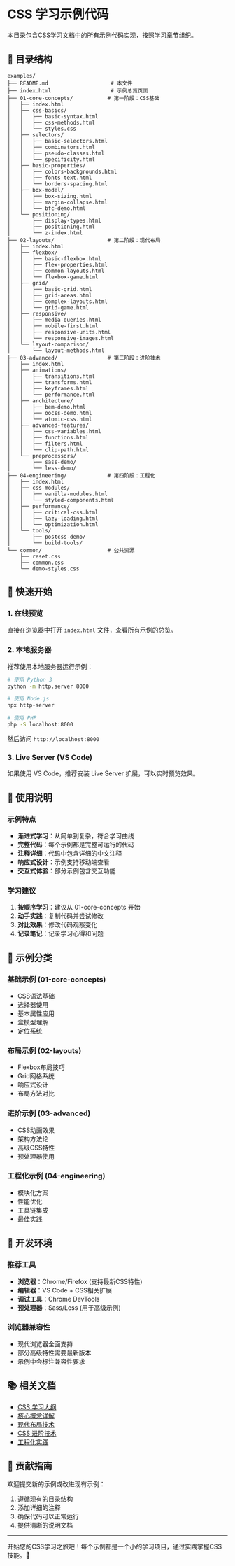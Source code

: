 # CSS 学习示例代码

本目录包含CSS学习文档中的所有示例代码实现，按照学习章节组织。

## 📁 目录结构

```
examples/
├── README.md                    # 本文件
├── index.html                   # 示例总览页面
├── 01-core-concepts/           # 第一阶段：CSS基础
│   ├── index.html
│   ├── css-basics/
│   │   ├── basic-syntax.html
│   │   ├── css-methods.html
│   │   └── styles.css
│   ├── selectors/
│   │   ├── basic-selectors.html
│   │   ├── combinators.html
│   │   ├── pseudo-classes.html
│   │   └── specificity.html
│   ├── basic-properties/
│   │   ├── colors-backgrounds.html
│   │   ├── fonts-text.html
│   │   └── borders-spacing.html
│   ├── box-model/
│   │   ├── box-sizing.html
│   │   ├── margin-collapse.html
│   │   └── bfc-demo.html
│   └── positioning/
│       ├── display-types.html
│       ├── positioning.html
│       └── z-index.html
├── 02-layouts/                 # 第二阶段：现代布局
│   ├── index.html
│   ├── flexbox/
│   │   ├── basic-flexbox.html
│   │   ├── flex-properties.html
│   │   ├── common-layouts.html
│   │   └── flexbox-game.html
│   ├── grid/
│   │   ├── basic-grid.html
│   │   ├── grid-areas.html
│   │   ├── complex-layouts.html
│   │   └── grid-game.html
│   ├── responsive/
│   │   ├── media-queries.html
│   │   ├── mobile-first.html
│   │   ├── responsive-units.html
│   │   └── responsive-images.html
│   └── layout-comparison/
│       └── layout-methods.html
├── 03-advanced/                # 第三阶段：进阶技术
│   ├── index.html
│   ├── animations/
│   │   ├── transitions.html
│   │   ├── transforms.html
│   │   ├── keyframes.html
│   │   └── performance.html
│   ├── architecture/
│   │   ├── bem-demo.html
│   │   ├── oocss-demo.html
│   │   └── atomic-css.html
│   ├── advanced-features/
│   │   ├── css-variables.html
│   │   ├── functions.html
│   │   ├── filters.html
│   │   └── clip-path.html
│   └── preprocessors/
│       ├── sass-demo/
│       └── less-demo/
├── 04-engineering/             # 第四阶段：工程化
│   ├── index.html
│   ├── css-modules/
│   │   ├── vanilla-modules.html
│   │   └── styled-components.html
│   ├── performance/
│   │   ├── critical-css.html
│   │   ├── lazy-loading.html
│   │   └── optimization.html
│   └── tools/
│       ├── postcss-demo/
│       └── build-tools/
└── common/                     # 公共资源
    ├── reset.css
    ├── common.css
    └── demo-styles.css
```

## 🚀 快速开始

### 1. 在线预览
直接在浏览器中打开 `index.html` 文件，查看所有示例的总览。

### 2. 本地服务器
推荐使用本地服务器运行示例：

```bash
# 使用 Python 3
python -m http.server 8000

# 使用 Node.js
npx http-server

# 使用 PHP
php -S localhost:8000
```

然后访问 `http://localhost:8000`

### 3. Live Server (VS Code)
如果使用 VS Code，推荐安装 Live Server 扩展，可以实时预览效果。

## 📖 使用说明

### 示例特点
- **渐进式学习**：从简单到复杂，符合学习曲线
- **完整代码**：每个示例都是完整可运行的代码
- **注释详细**：代码中包含详细的中文注释
- **响应式设计**：示例支持移动端查看
- **交互式体验**：部分示例包含交互功能

### 学习建议
1. **按顺序学习**：建议从 01-core-concepts 开始
2. **动手实践**：复制代码并尝试修改
3. **对比效果**：修改代码观察变化
4. **记录笔记**：记录学习心得和问题

## 🎯 示例分类

### 基础示例 (01-core-concepts)
- CSS语法基础
- 选择器使用
- 基本属性应用
- 盒模型理解
- 定位系统

### 布局示例 (02-layouts)
- Flexbox布局技巧
- Grid网格系统
- 响应式设计
- 布局方法对比

### 进阶示例 (03-advanced)
- CSS动画效果
- 架构方法论
- 高级CSS特性
- 预处理器使用

### 工程化示例 (04-engineering)
- 模块化方案
- 性能优化
- 工具链集成
- 最佳实践

## 🔧 开发环境

### 推荐工具
- **浏览器**：Chrome/Firefox (支持最新CSS特性)
- **编辑器**：VS Code + CSS相关扩展
- **调试工具**：Chrome DevTools
- **预处理器**：Sass/Less (用于高级示例)

### 浏览器兼容性
- 现代浏览器全面支持
- 部分高级特性需要最新版本
- 示例中会标注兼容性要求

## 📚 相关文档

- [CSS 学习大纲](../README.md)
- [核心概念详解](../01-core-concepts/README.md)
- [现代布局技术](../02-layouts/README.md)
- [CSS 进阶技术](../03-advanced/README.md)
- [工程化实践](../04-engineering/README.md)

## 🤝 贡献指南

欢迎提交新的示例或改进现有示例：
1. 遵循现有的目录结构
2. 添加详细的注释
3. 确保代码可以正常运行
4. 提供清晰的说明文档

---

开始您的CSS学习之旅吧！每个示例都是一个小的学习项目，通过实践掌握CSS技能。🎨 